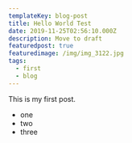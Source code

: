 ```yaml
---
templateKey: blog-post
title: Hello World Test
date: 2019-11-25T02:56:10.000Z
description: Move to draft
featuredpost: true
featuredimage: /img/img_3122.jpg
tags:
  - first
  - blog
---
```

This is my first post.

- one
- two
- three
